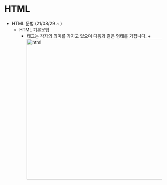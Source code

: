# HTML
+ HTML 문법 (21/08/29 ~ )
  + HTML 기본문법
    + 태그는 각자의 의미를 가지고 있으며 다음과 같은 형태를 가집니다.
    +<img width="450" alt="html" src="https://user-images.githubusercontent.com/63788023/131247180-c98eccfb-7b80-4427-ab77-5d08300c2cdf.PNG">
